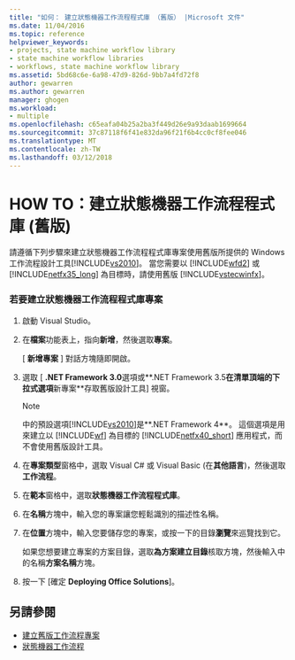 ```yaml
---
title: "如何： 建立狀態機器工作流程程式庫 （舊版） |Microsoft 文件"
ms.date: 11/04/2016
ms.topic: reference
helpviewer_keywords:
- projects, state machine workflow library
- state machine workflow libraries
- workflows, state machine workflow library
ms.assetid: 5bd68c6e-6a98-47d9-826d-9bb7a4fd72f8
author: gewarren
ms.author: gewarren
manager: ghogen
ms.workload:
- multiple
ms.openlocfilehash: c65eafa04b25a2ba3f449d26e9a93daab1699664
ms.sourcegitcommit: 37c87118f6f41e832da96f21f6b4cc0cf8fee046
ms.translationtype: MT
ms.contentlocale: zh-TW
ms.lasthandoff: 03/12/2018
---
```

# <a name="how-to-create-a-state-machine-workflow-library-legacy"></a>HOW TO：建立狀態機器工作流程程式庫 (舊版)

請遵循下列步驟來建立狀態機器工作流程程式庫專案使用舊版所提供的 Windows 工作流程設計工具[!INCLUDE[vs2010](../misc/includes/vs2010_md.md)]。 當您需要以 [!INCLUDE[wfd2](../workflow-designer/includes/wfd2_md.md)] 或 [!INCLUDE[netfx35_long](../workflow-designer/includes/netfx35_long_md.md)] 為目標時，請使用舊版 [!INCLUDE[vstecwinfx](../workflow-designer/includes/vstecwinfx_md.md)]。

### <a name="to-create-a-state-machine-workflow-library-project"></a>若要建立狀態機器工作流程程式庫專案

1.  啟動 Visual Studio。

2.  在**檔案**功能表上，指向**新增**，然後選取**專案**。

     [ **新增專案** ] 對話方塊隨即開啟。

3.  選取 [ **.NET Framework 3.0**選項或**.NET Framework 3.5**在清單頂端的下拉式選項**新專案**存取舊版設計工具] 視窗。

    > [!NOTE]
    > 中的預設選項[!INCLUDE[vs2010](../misc/includes/vs2010_md.md)]是**.NET Framework 4**。 這個選項是用來建立以 [!INCLUDE[wf](../workflow-designer/includes/wf_md.md)] 為目標的 [!INCLUDE[netfx40_short](../workflow-designer/includes/netfx40_short_md.md)] 應用程式，而不會使用舊版設計工具。

4.  在**專案類型**窗格中，選取 Visual C# 或 Visual Basic (在**其他語言**)，然後選取 **工作流程**。

5.  在**範本**窗格中，選取**狀態機器工作流程程式庫**。

6.  在**名稱**方塊中，輸入您的專案讓您輕鬆識別的描述性名稱。

7.  在**位置**方塊中，輸入您要儲存您的專案，或按一下的目錄**瀏覽**來巡覽找到它。

     如果您想要建立專案的方案目錄，選取**為方案建立目錄**核取方塊，然後輸入中的名稱**方案名稱**方塊。

8.  按一下 [確定 **Deploying Office Solutions**]。

## <a name="see-also"></a>另請參閱

- [建立舊版工作流程專案](../workflow-designer/creating-legacy-workflow-projects.md)
- [狀態機器工作流程](/dotnet/framework/windows-workflow-foundation/state-machine-workflows)